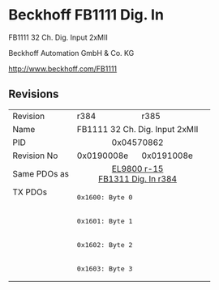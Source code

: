# Beckhoff FB1111 Dig. In

FB1111 32 Ch. Dig. Input 2xMII

Beckhoff Automation GmbH & Co. KG

http://www.beckhoff.com/FB1111

## Revisions
<table>
<tr >
<td>Revision</td>
<td><div class="foo">r384</div></td>
<td><div class="foo">r385</div></td>
</tr>
<tr >
<td>Name</td>
<td colspan=2 align="center"><div class="foo">FB1111 32 Ch. Dig. Input 2xMII</div></td>
</tr>
<tr >
<td>PID</td>
<td colspan=2 align="center"><div class="foo">0x04570862</div></td>
</tr>
<tr >
<td>Revision No</td>
<td>0x0190008e</td>
<td>0x0191008e</td>
</tr>
<tr >
<td>Same PDOs as</td>
<td colspan=2 align="center"><a href="EL9800">EL9800 r-15</a><br/><a href="FB1311+Dig.+In">FB1311 Dig. In r384</a></td>
</tr>
<tr class="txpdo pdosection">
<td rowspan=4 valign=top>TX PDOs</td>
<td colspan=2 align="left"><pre>0x1600: Byte 0</pre></td>
<td></td>
</tr>
<tr class="txpdo pdosection">
<td colspan=2 align="left"><pre>0x1601: Byte 1</pre></td>
</tr>
<tr class="txpdo pdosection">
<td colspan=2 align="left"><pre>0x1602: Byte 2</pre></td>
</tr>
<tr class="txpdo pdosection">
<td colspan=2 align="left"><pre>0x1603: Byte 3</pre></td>
</tr>
</table>
